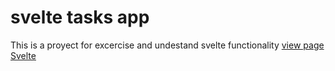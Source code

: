 # svelte tasks app

This is a proyect for excercise and undestand svelte functionality [view page Svelte](https://svelte.dev) 


